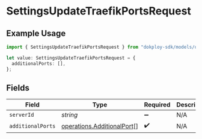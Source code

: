 # SettingsUpdateTraefikPortsRequest

## Example Usage

```typescript
import { SettingsUpdateTraefikPortsRequest } from "dokploy-sdk/models/operations";

let value: SettingsUpdateTraefikPortsRequest = {
  additionalPorts: [],
};
```

## Fields

| Field                                                                    | Type                                                                     | Required                                                                 | Description                                                              |
| ------------------------------------------------------------------------ | ------------------------------------------------------------------------ | ------------------------------------------------------------------------ | ------------------------------------------------------------------------ |
| `serverId`                                                               | *string*                                                                 | :heavy_minus_sign:                                                       | N/A                                                                      |
| `additionalPorts`                                                        | [operations.AdditionalPort](../../models/operations/additionalport.md)[] | :heavy_check_mark:                                                       | N/A                                                                      |